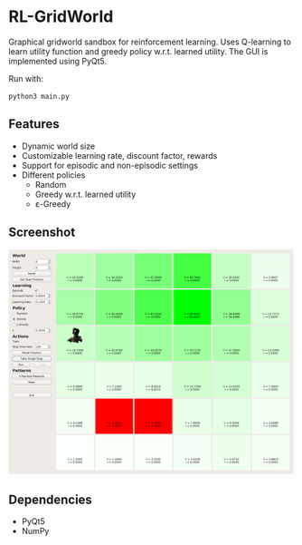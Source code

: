 # RL-GridWorld
Graphical gridworld sandbox for reinforcement learning. Uses Q-learning to learn utility function and greedy policy w.r.t. learned utility. The GUI is implemented using PyQt5.

Run with:
```
python3 main.py
```

## Features
* Dynamic world size
* Customizable learning rate, discount factor, rewards
* Support for episodic and non-episodic settings
* Different policies
  * Random
  * Greedy w.r.t. learned utility
  * &#949;-Greedy

## Screenshot
![](screenshots/screenshot0.png)

## Dependencies
* PyQt5
* NumPy
